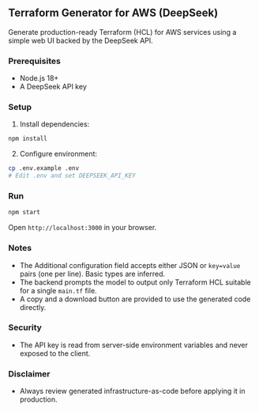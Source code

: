 ## Terraform Generator for AWS (DeepSeek)

Generate production-ready Terraform (HCL) for AWS services using a simple web UI backed by the DeepSeek API.

### Prerequisites
- Node.js 18+
- A DeepSeek API key

### Setup
1. Install dependencies:
```bash
npm install
```
2. Configure environment:
```bash
cp .env.example .env
# Edit .env and set DEEPSEEK_API_KEY
```

### Run
```bash
npm start
```
Open `http://localhost:3000` in your browser.

### Notes
- The Additional configuration field accepts either JSON or `key=value` pairs (one per line). Basic types are inferred.
- The backend prompts the model to output only Terraform HCL suitable for a single `main.tf` file.
- A copy and a download button are provided to use the generated code directly.

### Security
- The API key is read from server-side environment variables and never exposed to the client.

### Disclaimer
- Always review generated infrastructure-as-code before applying it in production.